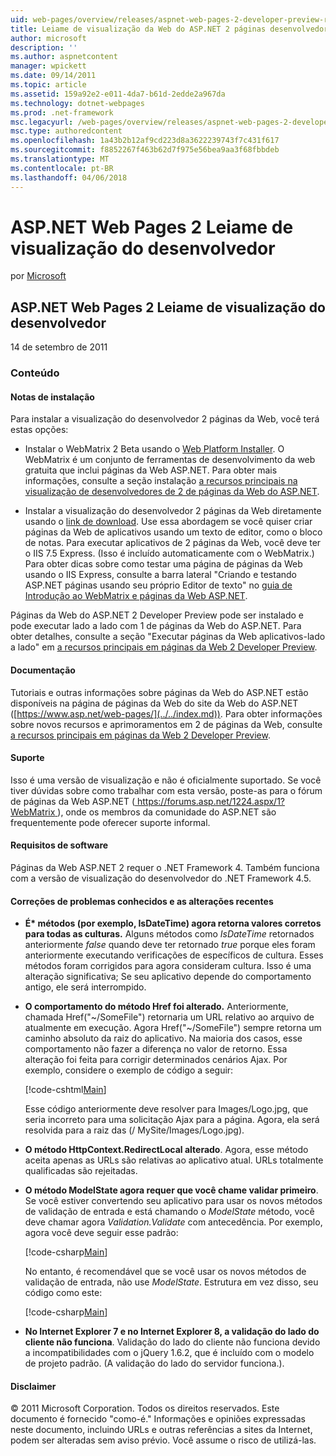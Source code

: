 ```yaml
---
uid: web-pages/overview/releases/aspnet-web-pages-2-developer-preview-readme
title: Leiame de visualização da Web do ASP.NET 2 páginas desenvolvedor | Microsoft Docs
author: microsoft
description: ''
ms.author: aspnetcontent
manager: wpickett
ms.date: 09/14/2011
ms.topic: article
ms.assetid: 159a92e2-e011-4da7-b61d-2edde2a967da
ms.technology: dotnet-webpages
ms.prod: .net-framework
msc.legacyurl: /web-pages/overview/releases/aspnet-web-pages-2-developer-preview-readme
msc.type: authoredcontent
ms.openlocfilehash: 1a43b2b12af9cd223d8a3622239743f7c431f617
ms.sourcegitcommit: f8852267f463b62d7f975e56bea9aa3f68fbbdeb
ms.translationtype: MT
ms.contentlocale: pt-BR
ms.lasthandoff: 04/06/2018
---
```

<a name="aspnet-web-pages-2-developer-preview-readme"></a>ASP.NET Web Pages 2 Leiame de visualização do desenvolvedor
====================
por [Microsoft](https://github.com/microsoft)

## <a name="aspnet-web-pages-2-developer-preview-readme"></a>ASP.NET Web Pages 2 Leiame de visualização do desenvolvedor

14 de setembro de 2011

### <a name="contents"></a>Conteúdo

#### <a id="_Toc303701284"></a>  Notas de instalação

Para instalar a visualização do desenvolvedor 2 páginas da Web, você terá estas opções:

- Instalar o WebMatrix 2 Beta usando o [Web Platform Installer](https://go.microsoft.com/fwlink/?LinkId=226883). O WebMatrix é um conjunto de ferramentas de desenvolvimento da web gratuita que inclui páginas da Web ASP.NET. Para obter mais informações, consulte a seção instalação [a recursos principais na visualização de desenvolvedores de 2 de páginas da Web do ASP.NET](https://go.microsoft.com/fwlink/?LinkID=227824).

- Instalar a visualização do desenvolvedor 2 páginas da Web diretamente usando o [link de download](https://go.microsoft.com/fwlink/?LinkID=226335). Use essa abordagem se você quiser criar páginas da Web de aplicativos usando um texto de editor, como o bloco de notas. Para executar aplicativos de 2 páginas da Web, você deve ter o IIS 7.5 Express. (Isso é incluído automaticamente com o WebMatrix.) Para obter dicas sobre como testar uma página de páginas da Web usando o IIS Express, consulte a barra lateral "Criando e testando ASP.NET páginas usando seu próprio Editor de texto" no [guia de Introdução ao WebMatrix e páginas da Web ASP.NET](https://go.microsoft.com/fwlink/?LinkId=202889).

Páginas da Web do ASP.NET 2 Developer Preview pode ser instalado e pode executar lado a lado com 1 de páginas da Web do ASP.NET. <a id="a"></a>Para obter detalhes, consulte a seção "Executar páginas da Web aplicativos-lado a lado" em [a recursos principais em páginas da Web 2 Developer Preview](https://go.microsoft.com/fwlink/?LinkID=227824).

#### <a id="_Toc303701285"></a>  Documentação

Tutoriais e outras informações sobre páginas da Web do ASP.NET estão disponíveis na página de páginas da Web do site da Web do ASP.NET ([https://www.asp.net/web-pages/](../../index.md)). Para obter informações sobre novos recursos e aprimoramentos em 2 de páginas da Web, consulte [a recursos principais em páginas da Web 2 Developer Preview](https://go.microsoft.com/fwlink/?LinkID=227824).

#### <a id="_Toc303701286"></a>  Suporte

<a id="_Toc209852135"></a><a id="_Toc255833657"></a> Isso é uma versão de visualização e não é oficialmente suportado. Se você tiver dúvidas sobre como trabalhar com esta versão, poste-as para o fórum de páginas da Web ASP.NET ([ https://forums.asp.net/1224.aspx/1?WebMatrix ](https://forums.asp.net/1224.aspx/1?WebMatrix) ), onde os membros da comunidade do ASP.NET são frequentemente pode oferecer suporte informal.

#### <a id="_Toc303701287"></a>  Requisitos de software

Páginas da Web ASP.NET 2 requer o .NET Framework 4. Também funciona com a versão de visualização do desenvolvedor do .NET Framework 4.5.

<a id="_Toc303701288"></a><a id="_Breaking_Changes"></a>

#### <a name="fixes-known-issues-and-breaking-changes"></a>Correções de problemas conhecidos e as alterações recentes

<a id="_Toc224729061"></a><a id="_Toc238051347"></a>

- **É\* métodos (por exemplo, IsDateTime) agora retorna valores corretos para todas as culturas.** Alguns métodos como *IsDateTime* retornados anteriormente *false* quando deve ter retornado *true* porque eles foram anteriormente executando verificações de específicos de cultura. Esses métodos foram corrigidos para agora consideram cultura. Isso é uma alteração significativa; Se seu aplicativo depende do comportamento antigo, ele será interrompido.
- **O comportamento do método Href foi alterado.** Anteriormente, chamada Href("~/SomeFile") retornaria um URL relativo ao arquivo de atualmente em execução. Agora Href("~/SomeFile") sempre retorna um caminho absoluto da raiz do aplicativo. Na maioria dos casos, esse comportamento não fazer a diferença no valor de retorno. Essa alteração foi feita para corrigir determinados cenários Ajax. Por exemplo, considere o exemplo de código a seguir: 

    [!code-cshtml[Main](aspnet-web-pages-2-developer-preview-readme/samples/sample1.cshtml)]

    Esse código anteriormente deve resolver para Images/Logo.jpg, que seria incorreto para uma solicitação Ajax para a página. Agora, ela será resolvida para a raiz das (/ MySite/Images/Logo.jpg).
- **O método HttpContext.RedirectLocal alterado**. Agora, esse método aceita apenas as URLs são relativas ao aplicativo atual. URLs totalmente qualificadas são rejeitadas.
- **O método ModelState agora requer que você chame validar primeiro**. Se você estiver convertendo seu aplicativo para usar os novos métodos de validação de entrada e está chamando o *ModelState* método, você deve chamar agora *Validation.Validate* com antecedência. Por exemplo, agora você deve seguir esse padrão: 

    [!code-csharp[Main](aspnet-web-pages-2-developer-preview-readme/samples/sample2.cs)]

  No entanto, é recomendável que se você usar os novos métodos de validação de entrada, não use *ModelState*. Estrutura em vez disso, seu código como este: 

    [!code-csharp[Main](aspnet-web-pages-2-developer-preview-readme/samples/sample3.cs)]
- **No Internet Explorer 7 e no Internet Explorer 8, a validação do lado do cliente não funciona**. Validação do lado do cliente não funciona devido a incompatibilidades com o jQuery 1.6.2, que é incluído com o modelo de projeto padrão. (A validação do lado do servidor funciona.).

#### <a id="_Toc303701289"></a>  Disclaimer

© 2011 Microsoft Corporation. Todos os direitos reservados. Este documento é fornecido "como-é." Informações e opiniões expressadas neste documento, incluindo URLs e outras referências a sites da Internet, podem ser alteradas sem aviso prévio. Você assume o risco de utilizá-las.
